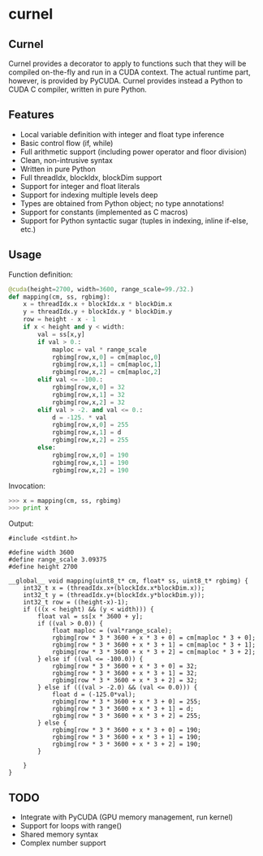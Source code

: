 # curnel

Curnel
------

Curnel provides a decorator to apply to functions such that they will be compiled on-the-fly and run in a CUDA context.
The actual runtime part, however, is provided by PyCUDA. Curnel provides instead a Python to CUDA C compiler, 
written in pure Python.

Features
--------

* Local variable definition with integer and float type inference
* Basic control flow (if, while)
* Full arithmetic support (including power operator and floor division)
* Clean, non-intrusive syntax
* Written in pure Python
* Full threadIdx, blockIdx, blockDim support
* Support for integer and float literals
* Support for indexing multiple levels deep
* Types are obtained from Python object; no type annotations!
* Support for constants (implemented as C macros)
* Support for Python syntactic sugar (tuples in indexing, inline if-else, etc.)

Usage
-----

Function definition:
```python
@cuda(height=2700, width=3600, range_scale=99./32.)
def mapping(cm, ss, rgbimg):
    x = threadIdx.x + blockIdx.x * blockDim.x
    y = threadIdx.y + blockIdx.y * blockDim.y
    row = height - x - 1
    if x < height and y < width:
        val = ss[x,y]
        if val > 0.:
            maploc = val * range_scale
            rgbimg[row,x,0] = cm[maploc,0]
            rgbimg[row,x,1] = cm[maploc,1]
            rgbimg[row,x,2] = cm[maploc,2]
        elif val <= -100.:
            rgbimg[row,x,0] = 32
            rgbimg[row,x,1] = 32
            rgbimg[row,x,2] = 32
        elif val > -2. and val <= 0.:
            d = -125. * val
            rgbimg[row,x,0] = 255
            rgbimg[row,x,1] = d
            rgbimg[row,x,2] = 255
        else:
            rgbimg[row,x,0] = 190
            rgbimg[row,x,1] = 190
            rgbimg[row,x,2] = 190
```
  
Invocation:
  
```python
>>> x = mapping(cm, ss, rgbimg)
>>> print x
```

Output:

```Cuda
#include <stdint.h>

#define width 3600
#define range_scale 3.09375
#define height 2700

__global__ void mapping(uint8_t* cm, float* ss, uint8_t* rgbimg) {
    int32_t x = (threadIdx.x+(blockIdx.x*blockDim.x));
    int32_t y = (threadIdx.y+(blockIdx.y*blockDim.y));
    int32_t row = ((height-x)-1);
    if (((x < height) && (y < width))) {
        float val = ss[x * 3600 + y];
        if ((val > 0.0)) {
            float maploc = (val*range_scale);
            rgbimg[row * 3 * 3600 + x * 3 + 0] = cm[maploc * 3 + 0];
            rgbimg[row * 3 * 3600 + x * 3 + 1] = cm[maploc * 3 + 1];
            rgbimg[row * 3 * 3600 + x * 3 + 2] = cm[maploc * 3 + 2];
        } else if ((val <= -100.0)) {
            rgbimg[row * 3 * 3600 + x * 3 + 0] = 32;
            rgbimg[row * 3 * 3600 + x * 3 + 1] = 32;
            rgbimg[row * 3 * 3600 + x * 3 + 2] = 32;
        } else if (((val > -2.0) && (val <= 0.0))) {
            float d = (-125.0*val);
            rgbimg[row * 3 * 3600 + x * 3 + 0] = 255;
            rgbimg[row * 3 * 3600 + x * 3 + 1] = d;
            rgbimg[row * 3 * 3600 + x * 3 + 2] = 255;
        } else {
            rgbimg[row * 3 * 3600 + x * 3 + 0] = 190;
            rgbimg[row * 3 * 3600 + x * 3 + 1] = 190;
            rgbimg[row * 3 * 3600 + x * 3 + 2] = 190;
        }
        
    }
}
```

TODO
----

* Integrate with PyCUDA (GPU memory management, run kernel)
* Support for loops with range()
* Shared memory syntax
* Complex number support
